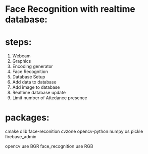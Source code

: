 # Face Recognition with realtime database:
# steps:
1. Webcam
2. Graphics
3. Encoding generator
4. Face Recognition
5. Database Setup
6. Add data to database
7. Add image to database
8. Realtime database update
9. Limit number of Attedance presence

# packages:
cmake
dlib
face-reconition
cvzone
opencv-python
numpy
os
pickle
firebase_admin

opencv use BGR
face_recognition use RGB


